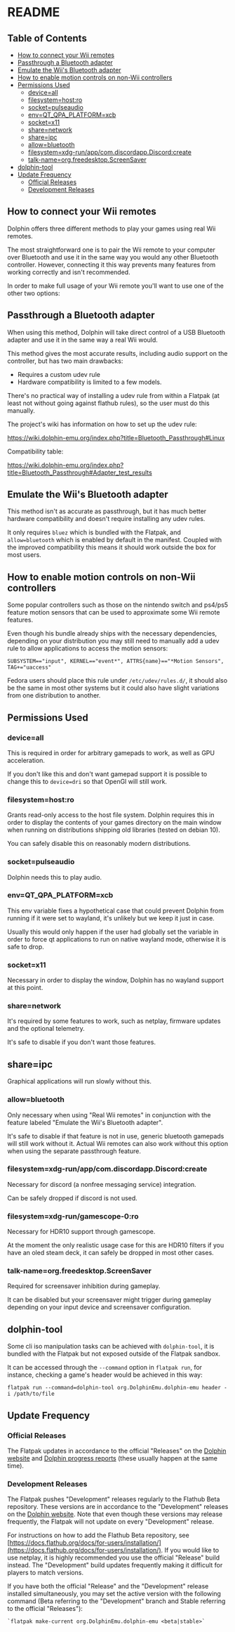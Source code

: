 # README

## Table of Contents

- [How to connect your Wii remotes](#how-to-connect-your-wii-remotes)
- [Passthrough a Bluetooth adapter](#passthrough-a-bluetooth-adapter)
- [Emulate the Wii's Bluetooth adapter](#emulate-the-wiis-bluetooth-adapter)
- [How to enable motion controls on non-Wii controllers](#how-to-enable-motion-controls-on-non-wii-controllers)
- [Permissions Used](#permissions-used)
    - [device=all](#deviceall)
    - [filesystem=host:ro](#filesystemhostro)
    - [socket=pulseaudio](#socketpulseaudio)
    - [env=QT_QPA_PLATFORM=xcb](#envqt_qpa_platformxcb)
    - [socket=x11](#socketx11)
    - [share=network](#sharenetwork)
    - [share=ipc](#shareipc)
    - [allow=bluetooth](#allowbluetooth)
    - [filesystem=xdg-run/app/com.discordapp.Discord:create](#filesystemxdg-runappcomdiscordappdiscordcreate)
    - [talk-name=org.freedesktop.ScreenSaver](#talk-nameorgfreedesktopscreensaver)
- [dolphin-tool](#dolphin-tool)
- [Update Frequency](#update-frequency)
    - [Official Releases](#official-releases)
    - [Development Releases](#development-releases)

## How to connect your Wii remotes

Dolphin offers three different methods to play your games using real Wii remotes.

The most straightforward one is to pair the Wii remote to your computer over Bluetooth and use it in the same way you would any other Bluetooth controller. However, connecting it this way prevents many features from working correctly and isn't recommended.

In order to make full usage of your Wii remote you'll want to use one of the other two options:

## Passthrough a Bluetooth adapter

When using this method, Dolphin will take direct control of a USB Bluetooth adapter and use it in the same way a real Wii would.

This method gives the most accurate results, including audio support on the controller, but has two main drawbacks:

- Requires a custom udev rule
- Hardware compatibility is limited to a few models.

There's no practical way of installing a udev rule from within a Flatpak (at least not without going against flathub rules), so the user must do this manually.

The project's wiki has information on how to set up the udev rule:

https://wiki.dolphin-emu.org/index.php?title=Bluetooth_Passthrough#Linux

Compatibility table:

https://wiki.dolphin-emu.org/index.php?title=Bluetooth_Passthrough#Adapter_test_results

## Emulate the Wii's Bluetooth adapter

This method isn't as accurate as passthrough, but it has much better hardware compatibility and doesn't require installing any udev rules.

It only requires ```bluez``` which is bundled with the Flatpak, and ```allow=bluetooth``` which is enabled by default in the manifest. Coupled with the improved compatibility this means it should work outside the box for most users.

## How to enable motion controls on non-Wii controllers

Some popular controllers such as those on the nintendo switch and ps4/ps5 feature motion sensors that can be used to approximate some Wii remote features.

Even though his bundle already ships with the necessary dependencies, depending on your distribution you may still need to manually add a udev rule to allow applications to access the motion sensors:

```SUBSYSTEM=="input", KERNEL=="event*", ATTRS{name}=="*Motion Sensors", TAG+="uaccess"```

Fedora users should place this rule under ```/etc/udev/rules.d/```, it should also be the same in most other systems but it could also have slight variations from one distribution to another.

## Permissions Used

### device=all

This is required in order for arbitrary gamepads to work, as well as GPU acceleration.

If you don't like this and don't want gamepad support it is possible to change this to ```device=dri``` so that OpenGl will still work.

### filesystem=host:ro

Grants read-only access to the host file system. Dolphin requires this in order to display the contents of your games directory on the main window when running on distributions shipping old libraries (tested on debian 10).

You can safely disable this on reasonably modern distributions.

### socket=pulseaudio

Dolphin needs this to play audio.

### env=QT_QPA_PLATFORM=xcb

This env variable fixes a hypothetical case that could prevent Dolphin from running if it were set to wayland, it's unlikely but we keep it just in case.

Usually this would only happen if the user had globally set the variable in order to force qt applications to run on native wayland mode, otherwise it is safe to drop.

### socket=x11

Necessary in order to display the window, Dolphin has no wayland support at this point.

### share=network

It's required by some features to work, such as netplay, firmware updates and the optional telemetry.

It's safe to disable if you don't want those features.

## share=ipc

Graphical applications will run slowly without this.

### allow=bluetooth

Only necessary when using "Real Wii remotes" in conjunction with the feature labeled "Emulate the Wii's Bluetooth adapter".

It's safe to disable if that feature is not in use, generic bluetooth gamepads will still work without it. Actual Wii remotes can also work without this option when using the separate passthrough feature.

### filesystem=xdg-run/app/com.discordapp.Discord:create

Necessary for discord (a nonfree messaging service) integration.

Can be safely dropped if discord is not used.

### filesystem=xdg-run/gamescope-0:ro

Necessary for HDR10 support through gamescope.

At the moment the only realistic usage case for this are HDR10 filters if you have an oled steam deck, it can safely be dropped in most other cases.

### talk-name=org.freedesktop.ScreenSaver

Required for screensaver inhibition during gameplay.

It can be disabled but your screensaver might trigger during gameplay depending on your input device and screensaver configuration.

## dolphin-tool

Some cli iso manipulation tasks can be achieved with `dolphin-tool`, it is bundled with the Flatpak but not exposed outside of the Flatpak sandbox.

It can be accessed through the `--command` option in `flatpak run`, for instance, checking a game's header would be achieved in this way:

`flatpak run --command=dolphin-tool org.DolphinEmu.dolphin-emu header -i /path/to/file`

## Update Frequency

### Official Releases

The Flatpak updates in accordance to the official "Releases" on the [Dolphin website](https://dolphin-emu.org/download/) and [Dolphin progress reports](https://dolphin-emu.org/blog/) (these usually happen at the same time).

### Development Releases

The Flatpak pushes "Development" releases regularly to the Flathub Beta repository. These versions are in accordance to the "Development" releases on the [Dolphin website](https://dolphin-emu.org/download/). Note that even though these versions may release frequently, the Flatpak will not update on every "Development" release. 

For instructions on how to add the Flathub Beta repository, see [https://docs.flathub.org/docs/for-users/installation/](https://docs.flathub.org/docs/for-users/installation/). If you would like to use netplay, it is highly recommended you use the official "Release" build instead. The "Development" build updates frequently making it difficult for players to match versions. 

If you have both the official "Release" and the "Development" release installed simultaneously, you may set the active version with the following command (Beta referring to the "Development" branch and Stable referring to the official "Releases"):

```
`flatpak make-current org.DolphinEmu.dolphin-emu <beta|stable>` 
```